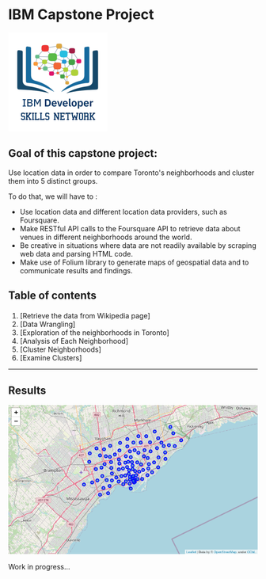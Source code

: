 # IBM Capstone Project
![logo Cognitive Class](cc-logo-square.png)

## Goal of this capstone project: 

Use location data in order to compare Toronto's neighborhoods and cluster them into 5 distinct groups.

To do that, we will have to :
- Use location data and different location data providers, such as Foursquare.
- Make RESTful API calls to the Foursquare API to retrieve data about venues in different neighborhoods around the world.
- Be creative in situations where data are not readily available by scraping web data and parsing HTML code.
- Make use of Folium library to generate maps of geospatial data and to communicate results and findings.

## Table of contents
<div class="alert alert-block alert-info" style="margin-top: 20px">
  
1. [Retrieve the data from Wikipedia page]
2. [Data Wrangling]
3. [Exploration of the neighborhoods in Toronto]
4. [Analysis of Each Neighborhood]
5. [Cluster Neighborhoods]
6. [Examine Clusters]
</div>
<hr>

## Results
![toronto_neighborhoods](toronto_neighborhoods.png)

Work in progress...
